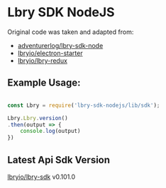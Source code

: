 # Lbry SDK NodeJS

Original code was taken and adapted from:
- [adventurerlog/lbry-sdk-node](https://github.com/adventurerlog/lbry-sdk-node)
- [lbryio/electron-starter](https://github.com/lbryio/electron-starter)
- [lbryio/lbry-redux](https://github.com/lbryio/lbry-redux/blob/master/dist/bundle.es.js#L1014)

## Example Usage:

```javascript

const Lbry = require('lbry-sdk-nodejs/lib/sdk');

Lbry.Lbry.version()
.then(output => {
    console.log(output)
})

```
## Latest Api Sdk Version
[lbryio/lbry-sdk](https://github.com/lbryio/lbry-sdk) v0.101.0
